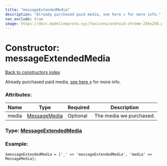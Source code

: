 ```yaml
---
title: "messageExtendedMedia"
description: "Already purchased paid media, see here » for more info."
nav_exclude: true
image: https://docs.madelineproto.xyz/favicons/android-chrome-256x256.png
---
```

# Constructor: messageExtendedMedia  
[Back to constructors index](/API_docs/constructors/index.html)



Already purchased paid media, [see here »](https://core.telegram.org/api/paid-media) for more info.

### Attributes:

| Name     |    Type       | Required | Description |
|----------|---------------|----------|-------------|
|media|[MessageMedia](/API_docs/types/MessageMedia.html) | Optional|The media we purchased.|



### Type: [MessageExtendedMedia](/API_docs/types/MessageExtendedMedia.html)


### Example:

```
$messageExtendedMedia = ['_' => 'messageExtendedMedia', 'media' => MessageMedia];
```  
